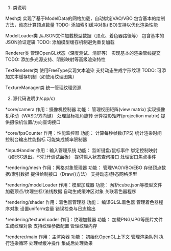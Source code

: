 1. 类说明

Mesh类
    实现了基于ModelData的网格加载，自动绑定VAO/VBO
    包含基本的绘制方法，动态计算顶点数量
    TODO: 添加索引缓冲对象(IBO)支持以优化渲染性能

ModelLoader类
    从JSON文件加载模型数据（顶点、着色器路径等）
    包含基本的JSON验证逻辑
    TODO: 添加模型缓存机制避免重复加载

Renderer类
    管理OpenGL状态（深度测试、清屏等）
    实现基本的渲染管线提交
    TODO: 添加多光源支持、阴影映射等高级渲染特性

TextRenderer类
    使用FreeType实现文本渲染
    支持动态生成字形纹理
    TODO: 可添加文本缓存机制（如使用纹理图集）

TextureManager类
    统一管理纹理资源


2. 源代码说明(h/cpp/c)

*core/camera
    作用：摄像机控制器
    功能：
    管理视图矩阵(view matrix)
    实现摄像机移动（WASD/方向键）
    处理鼠标视角旋转
    计算投影矩阵(projection matrix)
    提供摄像机位置/方向查询接口


*core/fpsCounter
    作用：性能监控器
    功能：
    计算每秒帧数(FPS)
    统计渲染时间
    控制台输出性能指标
    可能集成帧率限制器


*inputHandler
    作用：输入管理系统
    功能：
    监听键盘/鼠标事件
    绑定控制映射（如ESC退出，F3打开调试面板）
    提供输入状态查询接口
    处理窗口焦点事件


*rendering/mesh
    作用：网格对象管理器
    功能：
    管理VAO/VBO/EBO
    存储顶点数据/索引数据
    提供绘制接口（Draw()方法）
    支持动态/静态网格类型


*rendering/modelLoader
    作用：模型加载器
    功能：
    解析cube.json等模型文件
    加载顶点/纹理坐标/法线数据
    自动生成缓冲区对象
    关联着色器程序


*rendering/shader
    作用：着色器管理器
    功能：
    编译GLSL着色器
    管理着色器程序对象
    设置uniform变量
    错误检查与日志输出


*rendering/textureLoader
    作用：纹理加载器
    功能：
    加载PNG/JPG等图片文件
    生成纹理对象
    支持纹理参数配置
    管理纹理内存


*renderer/main
    作用：主渲染器
    功能：
    初始化OpenGL上下文
    管理渲染队列
    执行渲染循环
    处理帧缓冲操作
    集成后处理效果
